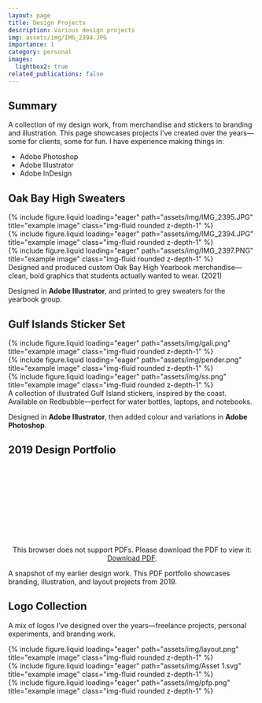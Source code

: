 ```yaml
---
layout: page
title: Design Projects
description: Various design projects 
img: assets/img/IMG_2394.JPG
importance: 1
category: personal
images:
  lightbox2: true
related_publications: false
---
```

## Summary

A collection of my design work, from merchandise and stickers to branding and illustration. This page showcases projects I’ve created over the years—some for clients, some for fun. I have experience making things in:
- Adobe Photoshop
- Adobe Illustrator
- Adobe InDesign

## Oak Bay High Sweaters

<div class="row">
    <div class="col-sm mt-3 mt-md-0">
        {% include figure.liquid loading="eager" path="assets/img/IMG_2395.JPG" title="example image" class="img-fluid rounded z-depth-1" %}
    </div>
    <div class="col-sm mt-3 mt-md-0">
        {% include figure.liquid loading="eager" path="assets/img/IMG_2394.JPG" title="example image" class="img-fluid rounded z-depth-1" %}
    </div>
    <div class="col-sm mt-3 mt-md-0">
        {% include figure.liquid loading="eager" path="assets/img/IMG_2397.PNG" title="example image" class="img-fluid rounded z-depth-1" %}
    </div>
</div>
<div class="caption">
    Designed and produced custom Oak Bay High Yearbook merchandise—clean, bold graphics that students actually wanted to wear. (2021)
</div>

Designed in **Adobe Illustrator**, and printed to grey sweaters for the yearbook group.

## Gulf Islands Sticker Set


<div class="row">
    <div class="col-sm mt-3 mt-md-0">
        {% include figure.liquid loading="eager" path="assets/img/gali.png" title="example image" class="img-fluid rounded z-depth-1" %}
    </div>
    <div class="col-sm mt-3 mt-md-0">
        {% include figure.liquid loading="eager" path="assets/img/pender.png" title="example image" class="img-fluid rounded z-depth-1" %}
    </div>
    <div class="col-sm mt-3 mt-md-0">
        {% include figure.liquid loading="eager" path="assets/img/ss.png" title="example image" class="img-fluid rounded z-depth-1" %}
    </div>
</div>
<div class="caption">
    A collection of illustrated Gulf Island stickers, inspired by the coast. Available on Redbubble—perfect for water bottles, laptops, and notebooks.
</div>

Designed in **Adobe Illustrator**, then added colour and variations in **Adobe Photoshop**.



## 2019 Design Portfolio

<div style="text-align: center;">
    <object data="https://ma-graff.github.io/assets/pdf/portfolio.pdf" type="application/pdf" width="700px" height="700px">
        <embed src="https://ma-graff.github.io/assets/pdf/portfolio.pdf"> 
            <p>This browser does not support PDFs. Please download the PDF to view it: <a href="https://ma-graff.github.io/assets/pdf/portfolio.pdf">Download PDF</a>.</p>
        </embed>
    </object>
</div>

A snapshot of my earlier design work. This PDF portfolio showcases branding, illustration, and layout projects from 2019.

## Logo Collection

A mix of logos I’ve designed over the years—freelance projects, personal experiments, and branding work.

<div class="row">
    <div class="col-sm mt-3 mt-md-0">
        {% include figure.liquid loading="eager" path="assets/img/layout.png" title="example image" class="img-fluid rounded z-depth-1" %}
    </div>
    <div class="col-sm mt-3 mt-md-0">
        {% include figure.liquid loading="eager" path="assets/img/Asset 1.svg" title="example image" class="img-fluid rounded z-depth-1" %}
    </div>
    <div class="col-sm mt-3 mt-md-0">
        {% include figure.liquid loading="eager" path="assets/img/pfp.png" title="example image" class="img-fluid rounded z-depth-1" %}
    </div>
</div>